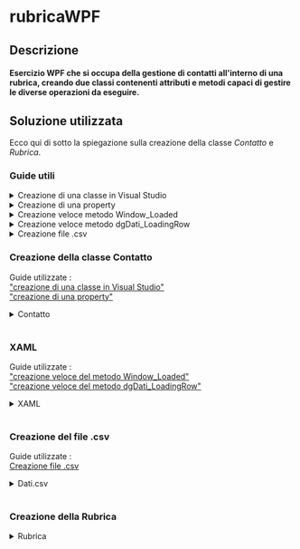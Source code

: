 # rubricaWPF
## Descrizione
#### Esercizio WPF che si occupa della gestione di contatti all'interno di una rubrica, creando due classi contenenti attributi e metodi capaci di gestire le diverse operazioni da eseguire.

## Soluzione utilizzata
Ecco qui di sotto la spiegazione sulla creazione della classe <i>Contatto</i> e <i>Rubrica</i>.

### Guide utili 
 
<details>
<summary><a name="classe"></a>Creazione di una classe in Visual Studio</summary>
Per prima cosa facciamo click destro sul nostro progetto.<br>
<img src="https://github.com/MichelleMyBad/rubricaWPF/assets/127590227/90dde1a8-f3ab-4e0a-abbd-09eb3e3f90bd" width="195" height="120">
<br><br>
Proseguiamo poi col cliccare su <i>Aggiungi</i>,<br>
<img src="https://github.com/MichelleMyBad/rubricaWPF/assets/127590227/d67374b4-925f-4153-893c-012d22463c1d" width="165" height="195">
<br><br>
Poi su <i>Classe</i>.<br>
<img src="https://github.com/MichelleMyBad/rubricaWPF/assets/127590227/52117758-a2d3-4526-9d43-bfed6adc5d45" width="180" height="195">
<br><br>
Continuiamo selezionando <i>Classe</i>, per poi darle un nome ed infine aggiungerla al nostro progetto.<br>
<img src="https://github.com/MichelleMyBad/rubricaWPF/assets/127590227/55e9a6b4-06e8-4289-914e-717fe44921b7" width="500" height="300">
<br><br>
Troveremo ora la nuova classe all'interno del nostro progetto.<br>
<img src="https://github.com/MichelleMyBad/rubricaWPF/assets/127590227/0f0b970f-558d-47cf-92cb-2a0c3f78965a" width="220" height="175">
<br><br>
</details>

<details>
 <summary><a name="property"></a>Creazione di una property</summary>
 Iniziamo col fare click destro sul nome del nostro attributo per poi cliccare su <i>Azioni Rapide e Refactoring</i>.
 <br>
 <img src="https://github.com/MichelleMyBad/rubricaWPF/assets/127590227/4ca7e889-ce60-43a6-add1-9a138c0d7e31">
 <br><br>
 Concludiamo cliccando su <i>Incapsula il campo: nomeAttributo (e usa lo proprietà)</i>
 <br>
 <img src="https://github.com/MichelleMyBad/rubricaWPF/assets/127590227/5ba0aee3-3a57-4f86-b813-a52baa9c996d">
 <br><br>
</details>

<details>
<summary><a name="Window_Loaded"></a>Creazione veloce metodo Window_Loaded</summary>
Per la creazione del metodo <b><i>Window_Loaded</i></b> basterà semplicemente iniziare a scrivere la <i>property</i> <b><i>Loaded</i></b> e ci verrà automaticamente consigliato un <i>New Event Handler</i>, basterà quindi cliccare sull'opzione proposta ed il metodo verrà creato automaticamente anche all'interno del nostro <i>MainWindow.xaml.cs</i>
<br>
<img src="https://github.com/MichelleMyBad/rubricaWPF/assets/127590227/3f66689b-9938-4a22-8251-e93d378c20ac">
<br><br>
</details>

<details>
<summary><a name="LoadingRow"></a>Creazione veloce metodo dgDati_LoadingRow</summary>
Facciamo click sinistro sulla nostra <i>DataGrid</i> per poi andare a controllarne le <i>properties</i>.<br>
<img src="https://github.com/MichelleMyBad/rubricaWPF/assets/127590227/7d03c312-1408-426a-963c-e1152a149d40"><br>
<img src="https://github.com/MichelleMyBad/rubricaWPF/assets/127590227/01f15468-8753-4139-a145-d70599b4f767" width="275" height="395">
<br><br>
Cerchiamo ora la <i>LoadingRow</i>, per poi fare doppio click sullo spazio subito a destra, di modo da creare automaticamente il metodo <b><i>dgDati_LoadingRow</i></b>.<br>
<img src="https://github.com/MichelleMyBad/rubricaWPF/assets/127590227/d779fb4a-5aa1-4817-84fd-c8384f46d95d" width="275" height="395">
</details>

<details>
<summary><a name="csv"></a>Creazione file .csv</summary>
Iniziamo col fare click destro sul nostro progetto.<br>
<img src="https://github.com/MichelleMyBad/rubricaWPF/assets/127590227/90dde1a8-f3ab-4e0a-abbd-09eb3e3f90bd" width="195" height="120">
<br><br>
Clicchiamo su <i>Aggiungi</i>.<br>
<img src="https://github.com/MichelleMyBad/rubricaWPF/assets/127590227/d67374b4-925f-4153-893c-012d22463c1d" width="165" height="195">
<br><br>
Click su <i>Nuovo oggetto</i>. <br>
<img src="https://github.com/MichelleMyBad/rubricaWPF/assets/127590227/48792af7-e7c5-432e-8a19-03c350217580" width="305" height="335">
<br><br>
Creiamo infine il nostro file con estensione .csv. <br>
<img src="https://github.com/MichelleMyBad/rubricaWPF/assets/127590227/078dfba4-4826-433e-ad77-2095513f63e2">
<br><br>
Ricordiamoci infine di selezionare <i>Copy Always</i> all'interno delle proprietà del sostro file .csv per permettergli di creare il file nella stessa cartella del programma compilato, passaggio essenziale in quanto, se dimenticato, in caso si voglia richiamare il file all'interno del codice risulterà inesistente.<br>
<img src="https://github.com/MichelleMyBad/rubricaWPF/assets/127590227/816e2f29-0f64-48dd-b8c4-21c1a58cf9ce">
<br><br>
</details>





### Creazione della classe Contatto
Guide utilizzate :<br>
["creazione di una classe in Visual Studio"](#classe) <br>
["creazione di una property"](#property)
<details>
<summary>Contatto</summary>
La prima cosa da fare sarà creare la classe <i>Contatto</i> con i suoi attributi e metodi.
<details>
<summary>Attributi</summary>
    
```c#
internal class Contatto
{
    private string _numero;
    private string _cognome;
    private int _telefono;
```

Iniziamo col creare gli attributi necessari : <b><i>_numero</i></b>, <b><i>_cognome</i></b> e <b><i>_telefono</i></b>. Li dichiariamo come privati, di modo che non siano direttamente modificabili, rispettando così l'incapsulamento.<br>
<br>

```c#
    public string Nome { get; set; } // crea l'attributo senza esplicitarla
    public string Cognome { get => _cognome; set => _cognome = value; }
    public int Telefono { get => _telefono; set => _telefono = value; }
```    


Proseguiamo poi col creare una <i>property</i> per attributo, di modo da poterci accedere al di fuori della nostra classe. Per l'attributo <b><i>_nome</i></b> proviamo ad utilizzare una <i>property</i> che si occuperà di creare l'attributo senza esplicitarlo.
<br>
<br>

```c#
public int Numero {
    get {
        return _numero;
    }
    set {
        if (value < 0 || value > 100)
            throw new ArgumentOutOfRangeException();

        _numero = value; // value è il valore che gli passiamo, parola di c# che funziona in automatico  
        
    }
}
```
Per la creazione della <i>property</i> per il nostro attributo <b><i>_numero</i></b> la situazione sarà un po' più complicata, dato che per il <i>set</i> sarà necessario controllare che il valore non sfori dal nostro range di 100 elementi.
</details>


<details>
<summary>Costruttori</summary>



```c#
public Contatto() { }
```
Creiamo per prima cosa il costruttore di default.
<br><br>

```c#
public Contatto(int numero, string nome, string cognome, string telefono)
{
    Numero = numero;
    Nome = nome;
    Cognome = cognome;
    Telefono = telefono;
}
```
Proseguiamo con il creare un costruttore da utilizzare in caso si vogliano preimpostare i valori di tutti gli attributi.
<br><br>

```c#
public Contatto (string riga)
{
    string[] campi = riga.Split(';');


    if (campi.Length >= 4)
    {
        int pk=0; //chiave identificativa
        int.TryParse(campi[0], out pk);// prova a convertire la variabile e metterla in pk, se non è un intero mette 0  
        this.Numero = pk;
        this.Nome = campi[1];
        this.Cognome = campi[2];
        this.Telefono = campi[3];
    }


}

```
Concludiamo col creare un costruttore che si occupa di ricavare da una <i>stringa</i> i dati necessare ad inizzializzare il nostro oggetto.


</details>

</details>
<br>

### XAML
Guide utilizzate :<br> 
["creazione veloce del metodo Window_Loaded"](#Window_Loaded) <br>
["creazione veloce del metodo dgDati_LoadingRow"](#LoadingRow)


<details>
<summary>XAML</summary>

Occupiamoci ora di alcuni accorgimenti necessari nel nostro <i>MainWindow.xaml</i>.

```xml
<Window x:Class="Rubrica.MainWindow"
        xmlns="http://schemas.microsoft.com/winfx/2006/xaml/presentation"
        xmlns:x="http://schemas.microsoft.com/winfx/2006/xaml"
        xmlns:d="http://schemas.microsoft.com/expression/blend/2008"
        xmlns:mc="http://schemas.openxmlformats.org/markup-compatibility/2006"
        xmlns:local="clr-namespace:Rubrica"
        mc:Ignorable="d"
        Title="Rubrica" 
        Height="450" Width="800"
        WindowStartupLocation="CenterScreen" 
        Loaded="Window_Loaded"
        >
```
Oggiungiamo le <i>property</i> <b><i>WindowStartupLocation="CenterScreen"</i></b>, per fare in modo che il nostro programma venga visualizzato al centro dello schermo, e  <b><i>Loaded="Window_Loaded"</i></b> per fare in modo di avere una funzione che viene chiamata una volta caricata la parte grafica del programma.
<br><br>

```xml
<Grid>
    <DataGrid x:Name="dgDati" LoadingRow="dgDati_LoadingRow"></DataGrid>
</Grid>
```
Creaiamo poi una griglia, all'interno della quale inserire una <b><i>DataGrid</i></b> nella quale andare poi a mostrare graficamente la nostra lista di contatti. Ricordiamoci di creare il metodo <i><b>dsDati_LoadingRow</b></i> tramite <i>property</i>, il quale si occupera di gestire operazioni al caricamento di ogni riga.

</details>
<br>

### Creazione del file .csv
Guide utilizzate :<br>
[Creazione file .csv](#csv)
<details>
<summary>Dati.csv</summary>

Proseguiamo col creare un file csv nel quale inserire i dati da andare a leggere per la creazione dei contatti.
<br>

```csv
PK;Nome;Cognome;Telefono
```
Seguiamo questa struttura per la scrittura dei diversi contatti, con PK facente da chiave identificativa per il singolo contatto.
</details>
<br>

### Creazione della Rubrica
<details>
<summary>Rubrica</summary>
Proseguiamo ora con la creazione della nostra rubrica, che dovrà essere in grado di gestire fino a 100 oggetti di tipo <i>Contatto</i>. <br><br>

```c#
public partial class MainWindow : Window
{
    Brush background;
    public MainWindow() 
    {
        InitializeComponent(); 
        background = dgDati.Background;
    }
```
Prima di tutto creaiamo un <i>Brush</i> nel quale immagazzinare il colore di default da mettere come sfondo per le righe contenenti un contatto valido.

<details>
<summary>Window_Loaded</summary>

```c#
private void Window_Loaded(object sender, RoutedEventArgs e) //fa tutto dopo che viene caricata la grafica
{
    int idx = 0;
```
Iniziamo col creare un indice che ci permetta di riempire il nostro vettore di <i><b>Contatto</b></i>.<br><br>

```c#
    try
    {
        const int MAX = 100;

        StreamReader fin = new StreamReader("Dati.csv");
        fin.ReadLine();

        Contatto[] contatti = new Contatto[MAX];

        while (!fin.EndOfStream)
        {
            if (idx < MAX) // metto le parti del csv finchè ci stanno, se sono più di 100 non ci stanno più quindi smettere di inserirle se no va in errore
            {
                string riga = fin.ReadLine();
                Contatto c = new Contatto(riga);
                contatti[idx++] = c;
            }
            else { break; }
        }

        for (; idx < MAX; idx++) // creo i contatti vuoti se c'è ancora spazio
        {
            Contatto c = new Contatto();
            contatti[idx] = c;
        }

        dgDati.ItemsSource = contatti;
    }
    catch (Exception ex)
    {
        MessageBox.Show($"Nono\n {ex.Message} alla riga numero {idx}");
    }
}
```
Proseguiamo con un <i><b>try-catch</b></i>, all'interno del quale creare un array di <i><b>Contatto</b></i> nel quale inserire, finchè dsponibile, contatti presi dal file <i>Dati.csv</i>, per poi finire di riempire il vettore con contatti vuoti.

</details>
<details>
<summary>dsDati_LoadingRow</summary>

```c#
private void dgDati_LoadingRow(object sender, DataGridRowEventArgs e)
{
    Contatto c = e.Row.Item as Contatto;//as ti mette l'item in c solo se è un contatto
    if (c != null) {

        if (c.Numero==0) { 
        
            e.Row.Background = Brushes.Red;

        }
        else
        {
            e.Row.Background= background;
        }
    
    }
}
```
All'interno del metodo <i><b>dgDati_LoadingRow</b></i> ci occuperemo invece di inserire in ogni rriga della <i>Grid</i> un contatto che, in caso sia vuoto o presenti una chiave identificativa invalida, verrà colorato interamente di rosso (vedi immagine).<br>
<img src="https://github.com/MichelleMyBad/rubricaWPF/assets/127590227/a25da537-acf0-4754-8521-95c738d9f469" width="820" height="450">
</details>
</details>







